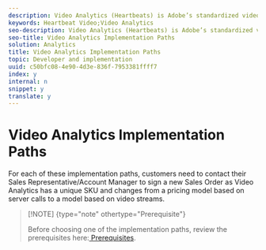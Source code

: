 ```yaml
---
description: Video Analytics (Heartbeats) is Adobe’s standardized video solution. It has replaced Adobe's older Milestone model.
keywords: Heartbeat Video;Video Analytics
seo-description: Video Analytics (Heartbeats) is Adobe’s standardized video solution. It has replaced Adobe's older Milestone model.
seo-title: Video Analytics Implementation Paths
solution: Analytics
title: Video Analytics Implementation Paths
topic: Developer and implementation
uuid: c50bfc08-4e90-4d3e-836f-7953381ffff7
index: y
internal: n
snippet: y
translate: y
---
```


# Video Analytics Implementation Paths

For each of these implementation paths, customers need to contact their Sales Representative/Account Manager to sign a new Sales Order as Video Analytics has a unique SKU and changes from a pricing model based on server calls to a model based on video streams. 

>[!NOTE] {type="note" othertype="Prerequisite"}
>
>Before choosing one of the implementation paths, review the prerequisites here:[ Prerequisites](https://marketing.adobe.com/resources/help/en_US/sc/appmeasurement/hbvideo/c_vhl_prereqs.html). 

